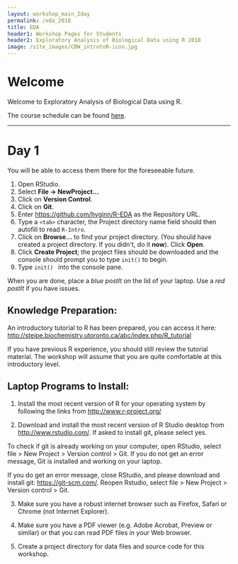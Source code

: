 ```yaml
---
layout: workshop_main_2day
permalink: /eda_2018
title: EDA
header1: Workshop Pages for Students
header2: Exploratory Analysis of Biological Data using R 2018
image: /site_images/CBW_introtoR-icon.jpg
---
```


# Welcome <a id="welcome"></a>

Welcome to Exploratory Analysis of Biological Data using R.  

The course schedule can be found [here](https://bioinformaticsdotca.github.io/eda_2018_schedule). 

***

# Day 1

You will be able to access them there for the foreseeable future.

1. Open RStudio.
2. Select **File → NewProject...**
3. Click on **Version Control**.
4. Click on **Git**.
5. Enter https://github.com/hyginn/R-EDA as the Repository URL.
6. Type a `<tab>` character, the Project directory name field should then autofill to read `R-Intro`.
7. Click on **Browse...** to find your project directory. (You should have created a project directory. If you didn't, do it **now**). Click **Open**.
8. Click **Create Project**; the project files should be downloaded and the console should prompt you to type `init()` to begin.
9. Type `init() ` into the console pane.

When you are done, place a _blue postIt_ on the lid of your laptop. Use a _red postIt_ if you have issues.

## Knowledge Preparation: <a id="preworkshop"></a>
 
An introductory tutorial to R has been prepared, you can access it here: http://steipe.biochemistry.utoronto.ca/abc/index.php/R_tutorial  
 
If you have previous R experience, you should still review the tutorial material. The workshop will assume that you are quite comfortable at this introductory level. 
 
## Laptop Programs to Install: 
 
1) Install the most recent version of R for your operating system by following the links from http://www.r-project.org/  
 
2) Download and install the most recent version of R Studio desktop from http://www.rstudio.com/.  If asked to install git, please select yes. 
 
To check if git is already working on your computer, open RStudio, select file > New Project > Version control > Git.  If you do not get an error message, Git is installed and working on your laptop.
 
If you do get an error message, close RStudio, and please download and install git: https://git-scm.com/.  Reopen Rstudio, select file > New Project > Version control > Git.  
 
3) Make sure you have a robust internet browser such as Firefox, Safari or Chrome (not Internet Explorer).
 
4) Make sure you have a PDF viewer (e.g. Adobe Acrobat, Preview or similar) or that you can read PDF files in your Web browser.
 
5) Create a project directory for data files and source code for this workshop.
